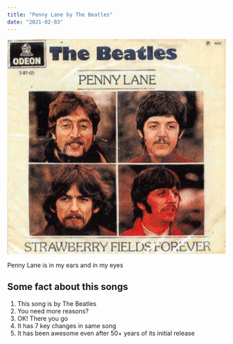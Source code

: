 ```yaml
---
title: "Penny Lane by The Beatles"
date: "2021-02-03"
---
```


![Penny Lane](./../../static/penny_lane.jpg)

Penny Lane is in my ears and in my eyes

## Some fact about this songs

1. This song is by The Beatles
2. You need more reasons?
3. OK! There you go
4. It has 7 key changes in same song
5. It has been awesome even after 50+ years of its initial release